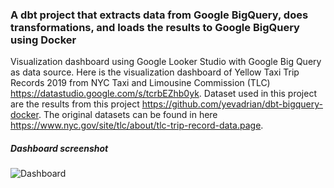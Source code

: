 ### A dbt project that extracts data from Google BigQuery, does transformations, and loads the results to Google BigQuery using Docker

Visualization dashboard using Google Looker Studio with Google Big Query as data source. 
Here is the visualization dashboard of Yellow Taxi Trip Records 2019 from NYC Taxi and Limousine Commission (TLC) https://datastudio.google.com/s/tcrbEZhb0yk. 
Dataset used in this project are the results from this project https://github.com/yevadrian/dbt-bigquery-docker. 
The original datasets can be found in here https://www.nyc.gov/site/tlc/about/tlc-trip-record-data.page.

##### Dashboard screenshot
![Dashboard](https://user-images.githubusercontent.com/110159876/206579213-864a4c2f-cc83-40cc-9340-5324d38cd137.jpg)
